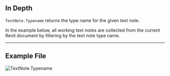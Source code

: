 ## In Depth
`TextNote.Typename` returns the type name for the given text note.

In the example below, all working text notes are collected from the current Revit document by filtering by the text note type name.

___
## Example File

![TextNote.Typename](./Revit.Elements.TextNote.Typename_img.jpg)
